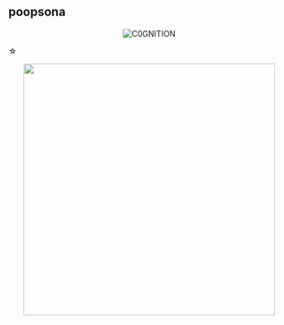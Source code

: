 ## poopsona

<p align="center"> <img src="https://komarev.com/ghpvc/?username=C0GNITION&label=ALIEN%20STAGE&color=74cacf&style=flat" alt="C0GNITION" /> </p>
☆
<p align="center"> 
  <img width="450" height="450" src="https://i.ibb.co/PzdffZS/Untitled31-20241026061732.png">
</p>



